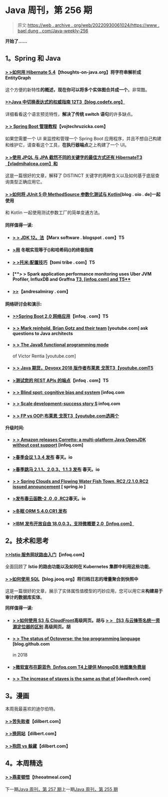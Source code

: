 # Java 周刊，第 256 期

> 原文:[https://web . archive . org/web/20220930061024/https://www . bael dung . com/Java-weekly-256](https://web.archive.org/web/20220930061024/https://www.baeldung.com/java-weekly-256)

**开始了……**

## **1。Spring 和 Java**

#### [**> >如何用 Hibernate 5.4**](https://web.archive.org/web/20221129010349/https://thoughts-on-java.org/parse-string-into-entitygraph/)【thoughts-on-java.org】将字符串解析成 EntityGraph

这个方便的新特性**的概述，现在你可以将多个实体图合并成一个**。非常酷。

#### [**>>Java 中切换表达式的权威指南 12**T3【blog.codefx.org】](https://web.archive.org/web/20221129010349/https://blog.codefx.org/java/switch-expressions/)

详细看看这个语言预览特性，**解决了传统 switch 语句**的许多缺点。

#### [**> > Spring Boot 管理教程**](https://web.archive.org/web/20221129010349/https://www.vojtechruzicka.com/spring-boot-admin/)【vojtechruzicka.com】

如果您需要一个 UI 来监控和管理一个 Spring Boot 应用程序，并且不想自己构建和维护它，请查看这个工具，**在执行器端点**之上构建了一个 UI。

#### [**> >使用 JPQL 与 JPA 截然不同的关键字的最佳方式还有 Hibernate**T3【vladmihalcea.com】和](https://web.archive.org/web/20221129010349/https://vladmihalcea.com/jpql-distinct-jpa-hibernate/)

这是一篇很好的文章，解释了 DISTINCT 关键字的两种含义以及如何基于底层查询类型正确应用它。

#### [**> >如何将 JUnit 5 @ MethodSource 参数化测试与 Kotlin**](https://web.archive.org/web/20221129010349/https://blog.oio.de/2018/11/13/how-to-use-junit-5-methodsource-parameterized-tests-with-kotlin/)[blog . oio . de]一起使用

和 Kotlin 一起使用测试参数工厂的简单变通方法。

#### **同样值得一读:**

*   #### [**> > JDK 12。法**](https://web.archive.org/web/20221129010349/https://marxsoftware.blogspot.com/2018/11/jdk-12s-filesmismatch-method.html)【Marx software . blogspot . com】T5

*   #### [**>用**](https://web.archive.org/web/20221129010349/https://thoughts-on-java.org/ultimate-guide-to-implementing-equals-and-hashcode-with-hibernate/) 冬眠实现等于()和哈希码()的终极指南

*   #### [**> >托米:配置技巧**](https://web.archive.org/web/20221129010349/https://www.tomitribe.com/blog/tomee-configuration-techniques/)【tomi tribe . com】T5

*   #### [**> > Spark application performance monitoring uses Uber JVM Profiler, InfluxDB and Graffna [ T3, [infoq.com] and T5**](https://web.archive.org/web/20221129010349/https://www.infoq.com/articles/spark-application-monitoring-influxdb-grafana)

*   #### [**>>**](https://web.archive.org/web/20221129010349/http://andresalmiray.com/the-gradle-pom/)【andresalmiray . com】

#### **网络研讨会和演示:**

*   #### [**>>Spring Boot 2.0 网络应用**](https://web.archive.org/web/20221129010349/https://www.infoq.com/presentations/webflux-boot-2)【infoq . com】T5

*   #### [**> > Mark reinhold, Brian Gotz and their team**](https://web.archive.org/web/20221129010349/https://www.youtube.com/watch?v=YR7ulGzerMQ) [youtube.com] ask questions to Java architects

*   #### [**> > The Java8 functional programming mode**](https://web.archive.org/web/20221129010349/https://www.youtube.com/watch?v=YnzisJh-ZNI)

    of Victor Rentia [youtube.com]
*   #### [**> > Java 期货，Devoxx 2018 版作者布莱恩 戈茨**T3【youtube.comT5](https://web.archive.org/web/20221129010349/https://www.youtube.com/watch?v=4r2Wg-TY7gU&t=4s)

*   #### [**>测试您的 REST APIs 的端点**](https://web.archive.org/web/20221129010349/https://www.infoq.com/presentations/rest-api-testing-postman)【infoq . com】T5

*   #### [**> > Blind spot: cognitive bias and system**](https://web.archive.org/web/20221129010349/https://www.infoq.com/presentations/cognitive-bias) [infoq.com

*   #### [**> > Scale development-success story** S](https://web.archive.org/web/20221129010349/https://www.infoq.com/presentations/devops-scale-success-stories?utm_campaign=infoq_content&utm_source=infoq&utm_medium=feed&utm_term=global) infoq.com

*   #### [**> > FP vs OOP:布莱恩 戈茨**T3【youtube.com选两个](https://web.archive.org/web/20221129010349/https://www.youtube.com/watch?v=HSk5fdKbd3o)

**升级时间:**

*   #### [**> > Amazon releases Corretto: a multi-platform Java OpenJDK without cost support**](https://web.archive.org/web/20221129010349/https://www.infoq.com/news/2018/11/amazon-corretto-java?utm_campaign=infoq_content&utm_source=infoq&utm_medium=feed&utm_term=global) [infoq.com]

*   #### [**>春季会议 1.3.4 发布**](https://web.archive.org/web/20221129010349/https://spring.io/blog/2018/11/15/spring-session-1-3-4-released) 春天。io

*   #### [**>春季跳马 2.1.1、2.0.3、1.1.3 发布**](https://web.archive.org/web/20221129010349/https://spring.io/blog/2018/11/14/spring-vault-2-1-1-2-0-3-and-1-1-3-released) 春天。io

*   #### [**> > Spring Clouds and Flowing Water Fish Town. RC2 /2.1.0.RC2 issued announcement**](https://web.archive.org/web/20221129010349/https://spring.io/blog/2018/11/19/spring-cloud-stream-fishtown-rc2-2-1-0-rc2-release-announcement) [ spring.io ]

*   #### [**>发布春云函数-2 .0 .0 .RC2**](https://web.archive.org/web/20221129010349/https://spring.io/blog/2018/11/19/announcing-spring-cloud-function-2-0-0-rc2)春天。io

*   #### [**>冬眠 ORM 5.4.0.CR1 发布**](https://web.archive.org/web/20221129010349/http://in.relation.to/2018/11/15/hibernate-orm-540-cr1-out/)

*   #### [**>IBM 发布开放自由 18.0.0.3，支持微概要 2.0**【infoq.com】](https://web.archive.org/web/20221129010349/https://www.infoq.com/news/2018/11/ibm-releases-open-liberty-18.3)

## **2。技术和思考**

#### [**>>Istio 服务网状路由入门**](https://web.archive.org/web/20221129010349/https://www.infoq.com/articles/istio-service-mesh-tutorial)【infoq.com】

全面回顾了 **Istio 的路由功能以及如何在 Kubernetes 集群中利用这些功能**。

#### [**> >如何使用 SQL**](https://web.archive.org/web/20221129010349/https://blog.jooq.org/2018/11/16/how-to-aggregate-an-archive-logs-deltas-into-a-snapshot-with-sql/)【blog.jooq.org】将归档日志的增量聚合到快照中

这是一篇很好的文章，展示了实体属性值模型的巧妙应用，您可以用它来**构建易于审计的数据库实体**。

**同样值得一读:**

*   #### [**> >如何使用 S3 与 CloudFront**](https://web.archive.org/web/20221129010349/https://advancedweb.hu/2018/11/15/s3_signed_urls_cloudfront/)高级网页。胡与 [**> > 【S3 与云锋签名统一资源定位器的区别**](https://web.archive.org/web/20221129010349/https://advancedweb.hu/2018/11/20/signed_urls_differences/) 高级网页。胡

*   #### [**> > The status of Octoverse: the top programming language**](https://web.archive.org/web/20221129010349/https://blog.github.com/2018-11-15-state-of-the-octoverse-top-programming-languages/) [blog.github.com

    in 2018
*   #### [**>微软宣布在蔚蓝色**【infoq.com T4上提供 MongoDB 地图集免费层](https://web.archive.org/web/20221129010349/https://www.infoq.com/news/2018/11/azure-mongodb-atlas-free-tier)

*   #### [**> > The increase of staves is the same as that of**](https://web.archive.org/web/20221129010349/https://daedtech.com/staff-augmentation-is-as-staff-augmentation-does/) [daedtech.com]

## **3。漫画**

本周我最喜欢的迪尔伯特。

#### [**> >苦失败者**](https://web.archive.org/web/20221129010349/https://dilbert.com/strip/2018-11-21)【dilbert.com】

#### [**> >换网站**](https://web.archive.org/web/20221129010349/https://dilbert.com/strip/2018-11-16)【dilbert.com】

#### [**> >抱怨 vs 躲藏**](https://web.archive.org/web/20221129010349/https://dilbert.com/strip/2018-11-15)【dilbert.com】

## **4。本周精选**

#### [**> >燕麦顿悟**](https://web.archive.org/web/20221129010349/http://theoatmeal.com/comics/insight)【theoatmeal.com】

下一期[Java 周刊，第 257 期](/web/20221129010349/https://www.baeldung.com/java-weekly-257)上一期[Java 周刊，第 255 期](/web/20221129010349/https://www.baeldung.com/java-weekly-255)